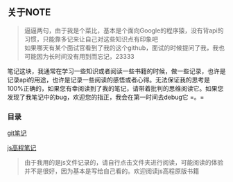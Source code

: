 <!--
 * @Author: yiwen.wu
 * @Date: 2020-03-31 19:29:07
 * @LastEditTime: 2021-04-14 08:53:04
 * @LastEditors: yiwen.wu
 * @Description: 
 * @FilePath: /js-exercise/note/NOTE.md
-->
## 关于NOTE

>逼逼两句，由于我是个菜比，基本是个面向Google的程序猿，没有背api的习惯，只能靠多记来让自己对这些知识点有印象吧<br>
>如果哪天有某个面试官看到了我的这个github，面试的时候提问了我，我也可能因为长时间没有用到而忘记，23333<br>

笔记这块，我通常在学习一些知识或者阅读一些书籍的时候，做一些记录，也许是记录api的用途，也许是记录一些阅读的感悟或者心得。无法保证我的思考是100%正确的，如果您有幸阅读到了我的笔记，请带着批判的思维阅读它。如果您发现了我笔记中的bug，欢迎您的指正，我会在第一时间去debug它 =。=


### 目录

[git笔记](./git命令/record.md)

[js高程笔记](https://github.com/WU731642061/js-exercise/tree/master/note/js%E9%AB%98%E7%A8%8B) <br>
> 由于我用的是js文件记录的，请自行点击文件夹进行阅读，可能阅读的体验并不是很好，因为基本是写给自己看的。欢迎阅读js高程原版书籍
